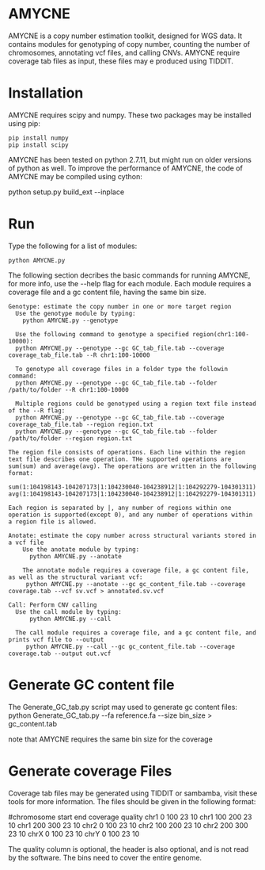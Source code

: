 # AMYCNE

AMYCNE is a copy number estimation toolkit, designed for WGS data. It contains modules for genotyping of copy number, counting the number of chromosomes, annotating vcf files, and calling CNVs. AMYCNE require coverage tab files as input, these files may e produced using TIDDIT.
 
# Installation

AMYCNE requires scipy and numpy. These two packages may be installed using pip:

	pip install numpy
	pip install scipy

AMYCNE has been tested on python 2.7.11, but might run on older versions of python as well.
To improve the performance of AMYCNE, the code of AMYCNE may be compiled using cython:

python setup.py build_ext --inplace


# Run
Type the following for a list of modules:

    python AMYCNE.py

The following section decribes the basic commands for running AMYCNE, for more info, use the --help flag for each module.
Each module requires a coverage file and a gc content file, having the same bin size. 

    Genotype: estimate the copy number in one or more target region
      Use the genotype module by typing:
        python AMYCNE.py --genotype
        
      Use the following command to genotype a specified region(chr1:100-10000):
      python AMYCNE.py --genotype --gc GC_tab_file.tab --coverage coverage_tab_file.tab --R chr1:100-10000
      
      To genotype all coverage files in a folder type the followin command:
      python AMYCNE.py --genotype --gc GC_tab_file.tab --folder /path/to/folder --R chr1:100-10000
      
      Multiple regions could be genotyped using a region text file instead of the --R flag:
      python AMYCNE.py --genotype --gc GC_tab_file.tab --coverage coverage_tab_file.tab --region region.txt
      python AMYCNE.py --genotype --gc GC_tab_file.tab --folder /path/to/folder --region region.txt
      
    The region file consists of operations. Each line within the region text file describes one operation. THe supported operations are sum(sum) and average(avg). The operations are written in the following format:
    
    sum(1:104198143-104207173|1:104230040-104238912|1:104292279-104301311)
    avg(1:104198143-104207173|1:104230040-104238912|1:104292279-104301311)
    
    Each region is separated by |, any number of regions within one operation is supported(except 0), and any number of operations within a region file is allowed.
    
    Anotate: estimate the copy number across structural variants stored in a vcf file
        Use the anotate module by typing:
          python AMYCNE.py --anotate
          
        The annotate module requires a coverage file, a gc content file, as well as the structural variant vcf:
         python AMYCNE.py --anotate --gc gc_content_file.tab --coverage coverage.tab --vcf sv.vcf > annotated.sv.vcf
    
    Call: Perform CNV calling
      Use the call module by typing:
          python AMYCNE.py --call
          
      The call module requires a coverage file, and a gc content file, and prints vcf file to --output
         python AMYCNE.py --call --gc gc_content_file.tab --coverage coverage.tab --output out.vcf
    
# Generate GC content file

  The Generate_GC_tab.py script may used to generate gc content files:
  python Generate_GC_tab.py --fa reference.fa --size bin_size > gc_content.tab

  note that AMYCNE requires the same bin size for the coverage

# Generate coverage Files

Coverage tab files may be generated using TIDDIT or sambamba, visit these tools for more information.
The files should be given in the following format:

#chromosome	start	end	coverage	quality
chr1	0	100	23	10
chr1	100	200	23	10
chr1	200	300	23	10
chr2	0	100	23	10
chr2	100	200	23	10
chr2	200	300	23	10
chrX	0	100	23	10
chrY	0	100	23	10

The quality column is optional, the header is also optional, and is not read by the software. The bins need to cover the entire genome.
